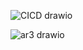 ![CICD drawio](https://github.com/user-attachments/assets/fd91969b-bce4-4602-9404-081e38a40189)




![ar3 drawio](https://github.com/user-attachments/assets/5560b8a6-43af-458b-a6d8-7f86054b82bb)
